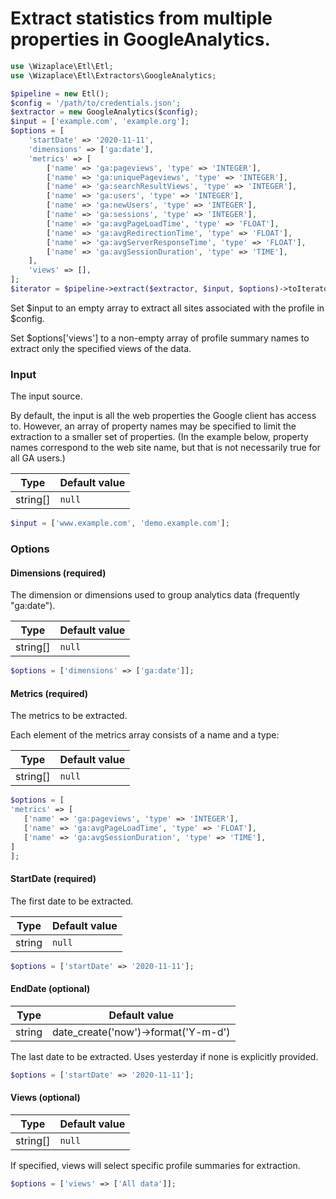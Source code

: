 # Extract statistics from multiple properties in GoogleAnalytics.

```php
use \Wizaplace\Etl\Etl;
use \Wizaplace\Etl\Extractors\GoogleAnalytics;

$pipeline = new Etl();
$config = '/path/to/credentials.json';
$extractor = new GoogleAnalytics($config);
$input = ['example.com', 'example.org'];
$options = [
    'startDate' => '2020-11-11',
    'dimensions' => ['ga:date'],
    'metrics' => [
        ['name' => 'ga:pageviews', 'type' => 'INTEGER'],
        ['name' => 'ga:uniquePageviews', 'type' => 'INTEGER'],
        ['name' => 'ga:searchResultViews', 'type' => 'INTEGER'],
        ['name' => 'ga:users', 'type' => 'INTEGER'],
        ['name' => 'ga:newUsers', 'type' => 'INTEGER'],
        ['name' => 'ga:sessions', 'type' => 'INTEGER'],
        ['name' => 'ga:avgPageLoadTime', 'type' => 'FLOAT'],
        ['name' => 'ga:avgRedirectionTime', 'type' => 'FLOAT'],
        ['name' => 'ga:avgServerResponseTime', 'type' => 'FLOAT'],
        ['name' => 'ga:avgSessionDuration', 'type' => 'TIME'],
    ],
    'views' => [],
];
$iterator = $pipeline->extract($extractor, $input, $options)->toIterator();
```

Set $input to an empty array to extract all sites associated with the
profile in $config.

Set $options['views'] to a non-empty array of profile summary names to
extract only the specified views of the data.

### Input

The input source.

By default, the input is all the web properties the Google client has access to.
However, an array of property names may be specified to limit the extraction to
a smaller set of properties. (In the example below, property names correspond to
the web site name, but that is not necessarily true for all GA users.)

| Type     | Default value |
|----------|---------------|
| string[] | `null`        |

```php
$input = ['www.example.com', 'demo.example.com'];
```

### Options

#### Dimensions (required)

The dimension or dimensions used to group analytics data (frequently "ga:date").

| Type     | Default value |
|----------|---------------|
| string[] | `null`        |

```php
$options = ['dimensions' => ['ga:date']];
```
     
#### Metrics (required)

The metrics to be extracted.

Each element of the metrics array consists of a name and a type:

| Type     | Default value |
|----------|---------------|
| string[] | `null`        |

```php
$options = [
'metrics' => [
   ['name' => 'ga:pageviews', 'type' => 'INTEGER'],
   ['name' => 'ga:avgPageLoadTime', 'type' => 'FLOAT'],
   ['name' => 'ga:avgSessionDuration', 'type' => 'TIME'],
]
];
```

#### StartDate (required)

The first date to be extracted.

| Type   | Default value |
|--------|---------------|
| string | `null`        |

```php
$options = ['startDate' => '2020-11-11'];
```

#### EndDate (optional)

| Type   | Default value                       |
|--------|-------------------------------------|
| string | date_create('now')->format('Y-m-d') |

The last date to be extracted. Uses yesterday if none is explicitly provided.

```php
$options = ['startDate' => '2020-11-11'];
```

#### Views (optional)

| Type     | Default value |
|----------|---------------|
| string[] | `null`        |

If specified, views will select specific profile summaries for extraction.

```php
$options = ['views' => ['All data']];
```
